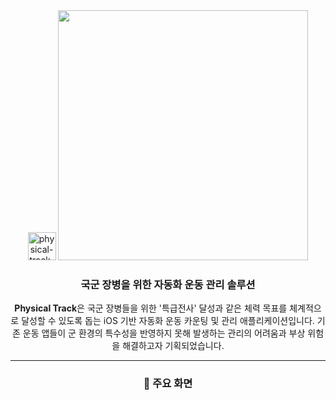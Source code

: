 <div align="center">

<!-- logo -->
<img width="45" height="45" alt="physical-track-icon" src="https://github.com/user-attachments/assets/de98d360-20c5-4ea9-a234-ba3309a41797" />
<img src="https://github.com/user-attachments/assets/66606481-bb15-4fa5-8465-14bd116565c5" width="400"/>

### 국군 장병을 위한 자동화 운동 관리 솔루션
**Physical Track**은 국군 장병들을 위한 '특급전사' 달성과 같은 체력 목표를 체계적으로 달성할 수 있도록 돕는 iOS 기반 자동화 운동 카운팅 및 관리 애플리케이션입니다. 기존 운동 앱들이 군 환경의 특수성을 반영하지 못해 발생하는 관리의 어려움과 부상 위험을 해결하고자 기획되었습니다.

---

### 📱 주요 화면

</div>
